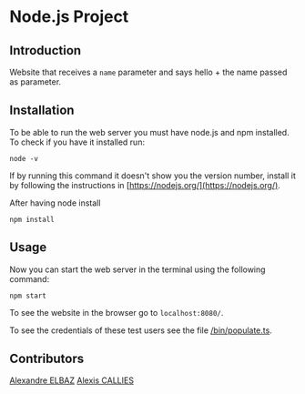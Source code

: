 # Node.js Project

## Introduction

Website that receives a ```name``` parameter and says hello + the name passed as parameter.

## Installation

To be able to run the web server you must have node.js and npm installed.
To check if you have it installed run:
```
node -v
```
If by running this command it doesn't show you the version number, install it by following the instructions in [https://nodejs.org/](https://nodejs.org/).

After having node install
```
npm install
```


## Usage

Now you can start the web server in the terminal using the following command:
```
npm start
```

To see the website in the browser go to ```localhost:8080/```.

To see the credentials of these test users see the file [/bin/populate.ts](https://github.com/geraosio/ece-nodejs/blob/master/bin/populate.ts).

## Contributors
[Alexandre ELBAZ](https://github.com/alex-e75)
[Alexis CALLIES](https://github.com/alexicali)

